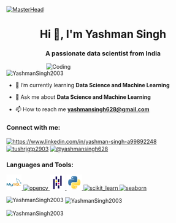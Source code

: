 [![MasterHead](https://www.congruentsoft.com/images/bi/bi-dashboard.gif)](https://YashmanSingh2003.io)
<h1 align="center">Hi 👋, I'm Yashman Singh</h1>
<h3 align="center">A passionate data scientist from India</h3>

<img align="right" alt="Coding" width="400" src="https://cdn.dribbble.com/users/1162077/screenshots/3848914/programmer.gif">
<p align="left"> <img src="https://komarev.com/ghpvc/?username=YashmanSingh2003&label=Profile%20views&color=0e75b6&style=flat" alt="YashmanSingh2003" /> </p>


- 🌱 I’m currently learning **Data Science and Machine Learning**

- 💬 Ask me about **Data Science and Machine Learning**

- 📫 How to reach me **yashmansingh628@gmail.com**

<h3 align="left">Connect with me:</h3>
<p align="left">
<a href="https://www.linkedin.com/in/yashman-singh-a99892248" target="blank"><img align="center" src="https://raw.githubusercontent.com/rahuldkjain/github-profile-readme-generator/master/src/images/icons/Social/linked-in-alt.svg" alt="https://www.linkedin.com/in/yashman-singh-a99892248" height="30" width="40" /></a>
<a href="https://kaggle.com/yashman" target="blank"><img align="center" src="https://raw.githubusercontent.com/rahuldkjain/github-profile-readme-generator/master/src/images/icons/Social/kaggle.svg" alt="tushrjgtp2903" height="30" width="40" /></a>
<a href="https://www.hackerrank.com/@yashmansingh628" target="blank"><img align="center" src="https://raw.githubusercontent.com/rahuldkjain/github-profile-readme-generator/master/src/images/icons/Social/hackerrank.svg" alt="@yashmansingh628" height="30" width="40" /></a>
</p>

<h3 align="left">Languages and Tools:</h3>
<p align="left"> <a href="https://www.cprogramming.com/" target="_blank" rel="noreferrer"> <img src="https://raw.githubusercontent.com/devicons/devicon/master/icons/mysql/mysql-original-wordmark.svg" alt="mysql" width="40" height="40"/> </a> <a href="https://opencv.org/" target="_blank" rel="noreferrer"> <img src="https://www.vectorlogo.zone/logos/opencv/opencv-icon.svg" alt="opencv" width="40" height="40"/> </a> <a href="https://pandas.pydata.org/" target="_blank" rel="noreferrer"> <img src="https://raw.githubusercontent.com/devicons/devicon/2ae2a900d2f041da66e950e4d48052658d850630/icons/pandas/pandas-original.svg" alt="pandas" width="40" height="40"/> </a> <a href="https://www.python.org" target="_blank" rel="noreferrer"> <img src="https://raw.githubusercontent.com/devicons/devicon/master/icons/python/python-original.svg" alt="python" width="40" height="40"/> </a> <a href="https://scikit-learn.org/" target="_blank" rel="noreferrer"> <img src="https://upload.wikimedia.org/wikipedia/commons/0/05/Scikit_learn_logo_small.svg" alt="scikit_learn" width="40" height="40"/> </a> <a href="https://seaborn.pydata.org/" target="_blank" rel="noreferrer"> <img src="https://seaborn.pydata.org/_images/logo-mark-lightbg.svg" alt="seaborn" width="40" height="40"/> </a> </p>

<p><img align="left" src="https://github-readme-stats.vercel.app/api/top-langs?username=YashmanSingh2003&show_icons=true&locale=en&layout=compact" alt="YashmanSingh2003" /></p>

<p>&nbsp;<img align="center" src="https://github-readme-stats.vercel.app/api?username=YashmanSingh2003&show_icons=true&locale=en" alt="YashmanSingh2003" /></p>

<p><img align="center" src="https://github-readme-streak-stats.herokuapp.com/?user=YashmanSingh2003&" alt="YashmanSingh2003" /></p>
